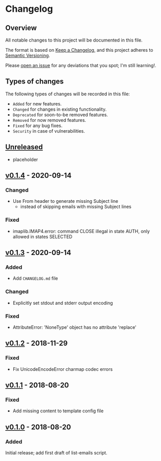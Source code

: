 # Changelog

## Overview

All notable changes to this project will be documented in this file.

The format is based on [Keep a
Changelog](https://keepachangelog.com/en/1.0.0/), and this project adheres to
[Semantic Versioning](https://semver.org/spec/v2.0.0.html).

Please [open an issue](https://github.com/atc0005/list-emails/issues) for any
deviations that you spot; I'm still learning!.

## Types of changes

The following types of changes will be recorded in this file:

- `Added` for new features.
- `Changed` for changes in existing functionality.
- `Deprecated` for soon-to-be removed features.
- `Removed` for now removed features.
- `Fixed` for any bug fixes.
- `Security` in case of vulnerabilities.

## [Unreleased]

- placeholder

## [v0.1.4] - 2020-09-14

### Changed

- Use From header to generate missing Subject line
  - instead of skipping emails with missing Subject lines

### Fixed

- imaplib.IMAP4.error: command CLOSE illegal in state AUTH, only allowed in
  states SELECTED

## [v0.1.3] - 2020-09-14

### Added

- Add `CHANGELOG.md` file

### Changed

- Explicitly set stdout and stderr output encoding

### Fixed

- AttributeError: 'NoneType' object has no attribute 'replace'

## [v0.1.2] - 2018-11-29

### Fixed

- Fix UnicodeEncodeError charmap codec errors

## [v0.1.1] - 2018-08-20

### Fixed

- Add missing content to template config file

## [v0.1.0] - 2018-08-20

### Added

Initial release; add first draft of list-emails script.

[Unreleased]: https://github.com/atc0005/list-emails/compare/v0.1.4...HEAD
[v0.1.4]: https://github.com/atc0005/list-emails/releases/tag/v0.1.4
[v0.1.3]: https://github.com/atc0005/list-emails/releases/tag/v0.1.3
[v0.1.2]: https://github.com/atc0005/list-emails/releases/tag/v0.1.2
[v0.1.1]: https://github.com/atc0005/list-emails/releases/tag/v0.1.1
[v0.1.0]: https://github.com/atc0005/list-emails/releases/tag/v0.1.0
